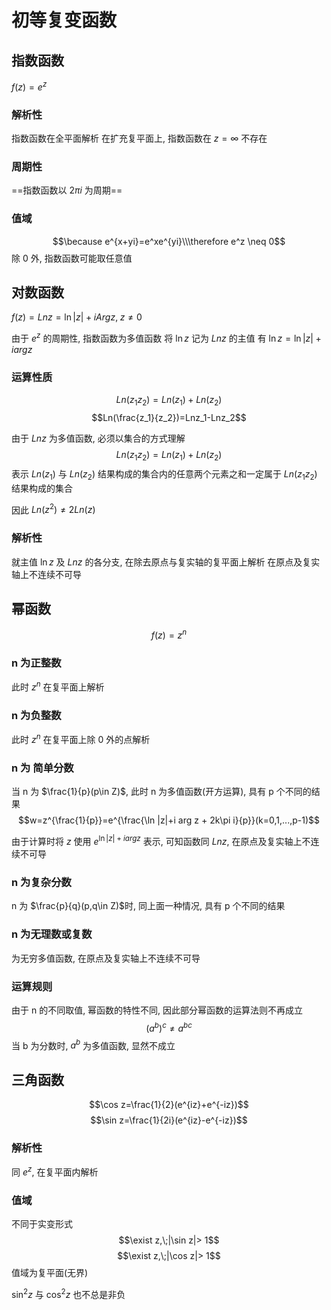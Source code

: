 # 初等复变函数
## 指数函数
$f(z)=e^z$

### 解析性
指数函数在全平面解析
在扩充复平面上, 指数函数在 $z=\infty$ 不存在

### 周期性
==指数函数以 $2\pi i$ 为周期==

### 值域
$$\because e^{x+yi}=e^xe^{yi}\\\therefore e^z \neq 0$$
除 0 外, 指数函数可能取任意值

## 对数函数
$f(z)=Lnz=\ln |z|+i Arg z,\; z\neq 0$

由于 $e^z$ 的周期性, 指数函数为多值函数
将 $\ln z$ 记为 $Lnz$ 的主值
有 $\ln z=\ln |z|+i arg z$

### 运算性质
$$Ln(z_1z_2)=Ln(z_1) + Ln(z_2)$$
$$Ln(\frac{z_1}{z_2})=Lnz_1-Lnz_2$$

由于 $Lnz$ 为多值函数, 必须以集合的方式理解  
$$Ln(z_1z_2)=Ln(z_1) + Ln(z_2)$$ 
表示 $Ln(z_1)$ 与 $Ln(z_2)$ 结果构成的集合内的任意两个元素之和一定属于 $Ln(z_1z_2)$ 结果构成的集合

因此 $Ln(z^2)\neq 2Ln(z)$

### 解析性
就主值 $\ln z$ 及 $Lnz$ 的各分支, 在除去原点与复实轴的复平面上解析
在原点及复实轴上不连续不可导

## 幂函数
$$f(z)=z^n$$

### n 为正整数
此时 $z^n$ 在复平面上解析

### n 为负整数
 此时 $z^n$ 在复平面上除 $0$ 外的点解析

### n 为 简单分数
当 n 为 $\frac{1}{p}(p\in Z)$, 此时 n 为多值函数(开方运算), 具有 p 个不同的结果
$$w=z^{\frac{1}{p}}=e^{\frac{\ln |z|+i arg z + 2k\pi i}{p}}(k=0,1,...,p-1)$$

由于计算时将 $z$ 使用 $e^{\ln |z|+i arg z}$ 表示, 可知函数同 $Lnz$, 在原点及复实轴上不连续不可导

### n 为复杂分数
n 为 $\frac{p}{q}(p,q\in Z)$时, 同上面一种情况, 具有 p 个不同的结果

### n 为无理数或复数
为无穷多值函数, 在原点及复实轴上不连续不可导

### 运算规则
由于 n 的不同取值, 幂函数的特性不同, 因此部分幂函数的运算法则不再成立
$$(a^b)^c\neq a^{bc}$$
当 b 为分数时, $a^b$ 为多值函数, 显然不成立

## 三角函数
$$\cos z=\frac{1}{2}(e^{iz}+e^{-iz})$$
$$\sin z=\frac{1}{2i}(e^{iz}-e^{-iz})$$

### 解析性
同 $e^z$, 在复平面内解析

### 值域
不同于实变形式 
$$\exist z,\;|\sin z|> 1$$
$$\exist z,\;|\cos z|> 1$$
值域为复平面(无界)

$\sin^2 z$ 与 $\cos^2 z$ 也不总是非负
